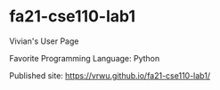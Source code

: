 # fa21-cse110-lab1
Vivian's User Page

Favorite Programming Language: Python

Published site: https://vrwu.github.io/fa21-cse110-lab1/
